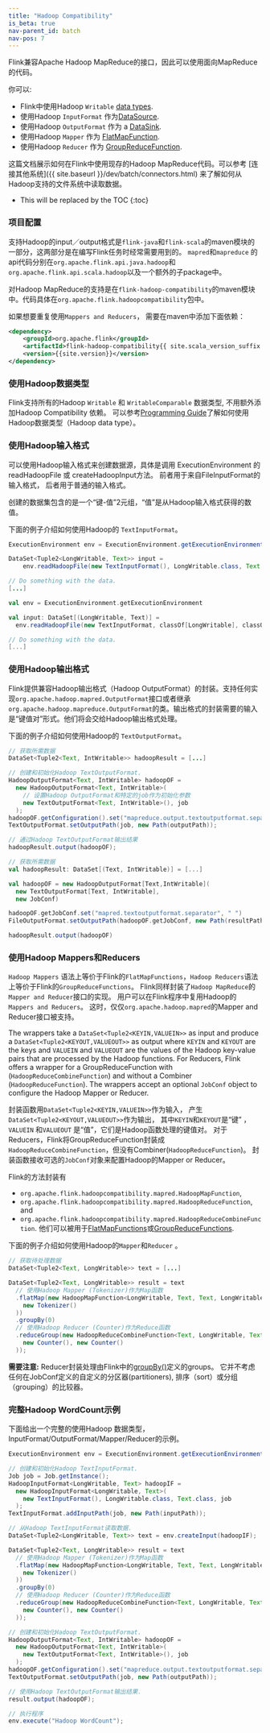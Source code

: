 ```yaml
---
title: "Hadoop Compatibility"
is_beta: true
nav-parent_id: batch
nav-pos: 7
---
```

<!--
Licensed to the Apache Software Foundation (ASF) under one
or more contributor license agreements.  See the NOTICE file
distributed with this work for additional information
regarding copyright ownership.  The ASF licenses this file
to you under the Apache License, Version 2.0 (the
"License"); you may not use this file except in compliance
with the License.  You may obtain a copy of the License at

  http://www.apache.org/licenses/LICENSE-2.0

Unless required by applicable law or agreed to in writing,
software distributed under the License is distributed on an
"AS IS" BASIS, WITHOUT WARRANTIES OR CONDITIONS OF ANY
KIND, either express or implied.  See the License for the
specific language governing permissions and limitations
under the License.
-->

Flink兼容Apache Hadoop MapReduce的接口，因此可以使用面向MapReduce的代码。

你可以:

- Flink中使用Hadoop `Writable` [data types](index.html#data-types).
- 使用Hadoop `InputFormat` 作为[DataSource](index.html#data-sources).
- 使用Hadoop `OutputFormat` 作为 a [DataSink](index.html#data-sinks).
- 使用Hadoop `Mapper` 作为 [FlatMapFunction](dataset_transformations.html#flatmap).
- 使用Hadoop `Reducer` 作为 [GroupReduceFunction](dataset_transformations.html#groupreduce-on-grouped-dataset).

这篇文档展示如何在Flink中使用现存的Hadoop MapReduce代码。可以参考
[连接其他系统]({{ site.baseurl }}/dev/batch/connectors.html) 来了解如何从Hadoop支持的文件系统中读取数据。

* This will be replaced by the TOC
{:toc}

### 项目配置

支持Hadoop的input／output格式是`flink-java`和`flink-scala`的maven模块的一部分，这两部分是在编写Flink任务时经常需要用到的。 `mapred`和`mapreduce` 的api代码分别在`org.apache.flink.api.java.hadoop`和`org.apache.flink.api.scala.hadoop`以及一个额外的子package中。

对Hadoop MapReduce的支持是在`flink-hadoop-compatibility`的maven模块中。代码具体在`org.apache.flink.hadoopcompatibility`包中。

如果想要重复使用`Mappers and Reducers`， 需要在maven中添加下面依赖：

~~~xml
<dependency>
	<groupId>org.apache.flink</groupId>
	<artifactId>flink-hadoop-compatibility{{ site.scala_version_suffix }}</artifactId>
	<version>{{site.version}}</version>
</dependency>
~~~

### 使用Hadoop数据类型

Flink支持所有的Hadoop `Writable` 和 `WritableComparable` 数据类型, 不用额外添加Hadoop Compatibility 依赖。 可以参考[Programming Guide](index.html#data-types)了解如何使用Hadoop数据类型（Hadoop data type）。

### 使用Hadoop输入格式

可以使用Hadoop输入格式来创建数据源，具体是调用 ExecutionEnvironment 的 readHadoopFile 或 createHadoopInput方法。 前者用于来自FileInputFormat的输入格式， 后者用于普通的输入格式。

创建的数据集包含的是一个“键-值”2元组，“值”是从Hadoop输入格式获得的数值。

下面的例子介绍如何使用Hadoop的 `TextInputFormat`。

<div class="codetabs" markdown="1">
<div data-lang="java" markdown="1">

~~~java
ExecutionEnvironment env = ExecutionEnvironment.getExecutionEnvironment();

DataSet<Tuple2<LongWritable, Text>> input =
    env.readHadoopFile(new TextInputFormat(), LongWritable.class, Text.class, textPath);

// Do something with the data.
[...]
~~~

</div>
<div data-lang="scala" markdown="1">

~~~scala
val env = ExecutionEnvironment.getExecutionEnvironment

val input: DataSet[(LongWritable, Text)] =
  env.readHadoopFile(new TextInputFormat, classOf[LongWritable], classOf[Text], textPath)

// Do something with the data.
[...]
~~~

</div>

</div>

### 使用Hadoop输出格式

Flink提供兼容Hadoop输出格式（Hadoop OutputFormat）的封装。支持任何实现`org.apache.hadoop.mapred.OutputFormat`接口或者继承`org.apache.hadoop.mapreduce.OutputFormat`的类。输出格式的封装需要的输入是“键值对”形式。他们将会交给Hadoop输出格式处理。

下面的例子介绍如何使用Hadoop的 `TextOutputFormat`。

<div class="codetabs" markdown="1">
<div data-lang="java" markdown="1">

~~~java
// 获取所需数据
DataSet<Tuple2<Text, IntWritable>> hadoopResult = [...]

// 创建和初始化Hadoop TextOutputFormat.
HadoopOutputFormat<Text, IntWritable> hadoopOF =
  new HadoopOutputFormat<Text, IntWritable>(
    // 设置Hadoop OutputFormat和特定的job作为初始化参数
    new TextOutputFormat<Text, IntWritable>(), job
  );
hadoopOF.getConfiguration().set("mapreduce.output.textoutputformat.separator", " ");
TextOutputFormat.setOutputPath(job, new Path(outputPath));

// 通过Hadoop TextOutputFormat输出结果
hadoopResult.output(hadoopOF);
~~~

</div>
<div data-lang="scala" markdown="1">

~~~scala
// 获取所需数据
val hadoopResult: DataSet[(Text, IntWritable)] = [...]

val hadoopOF = new HadoopOutputFormat[Text,IntWritable](
  new TextOutputFormat[Text, IntWritable],
  new JobConf)

hadoopOF.getJobConf.set("mapred.textoutputformat.separator", " ")
FileOutputFormat.setOutputPath(hadoopOF.getJobConf, new Path(resultPath))

hadoopResult.output(hadoopOF)


~~~

</div>

</div>

### 使用Hadoop Mappers和Reducers 

`Hadoop Mappers` 语法上等价于Flink的`FlatMapFunctions`，`Hadoop Reducers`语法上等价于Flink的`GroupReduceFunctions`。 Flink同样封装了`Hadoop MapReduce`的`Mapper and Reducer`接口的实现。 用户可以在Flink程序中复用Hadoop的`Mappers and Reducers`。 这时，仅仅`org.apache.hadoop.mapred`的Mapper and Reducer接口被支持。

The wrappers take a `DataSet<Tuple2<KEYIN,VALUEIN>>` as input and produce a `DataSet<Tuple2<KEYOUT,VALUEOUT>>` as output where `KEYIN` and `KEYOUT` are the keys and `VALUEIN` and `VALUEOUT` are the values of the Hadoop key-value pairs that are processed by the Hadoop functions. For Reducers, Flink offers a wrapper for a GroupReduceFunction with (`HadoopReduceCombineFunction`) and without a Combiner (`HadoopReduceFunction`). The wrappers accept an optional `JobConf` object to configure the Hadoop Mapper or Reducer.

封装函数用`DataSet<Tuple2<KEYIN,VALUEIN>>`作为输入， 产生`DataSet<Tuple2<KEYOUT,VALUEOUT>>`作为输出， 其中`KEYIN`和`KEYOUT`是“键” ，`VALUEIN` 和`VALUEOUT` 是“值”，它们是Hadoop函数处理的键值对。 对于Reducers，Flink将GroupReduceFunction封装成`HadoopReduceCombineFunction`，但没有Combiner(`HadoopReduceFunction`)。 封装函数接收可选的`JobConf`对象来配置Hadoop的Mapper or Reducer。

Flink的方法封装有

- `org.apache.flink.hadoopcompatibility.mapred.HadoopMapFunction`,
- `org.apache.flink.hadoopcompatibility.mapred.HadoopReduceFunction`, and
- `org.apache.flink.hadoopcompatibility.mapred.HadoopReduceCombineFunction`.
他们可以被用于[FlatMapFunctions](dataset_transformations.html#flatmap)或[GroupReduceFunctions](dataset_transformations.html#groupreduce-on-grouped-dataset).

下面的例子介绍如何使用Hadoop的`Mapper`和`Reducer` 。

~~~java
// 获取待处理数据
DataSet<Tuple2<Text, LongWritable>> text = [...]

DataSet<Tuple2<Text, LongWritable>> result = text
  // 使用Hadoop Mapper (Tokenizer)作为Map函数
  .flatMap(new HadoopMapFunction<LongWritable, Text, Text, LongWritable>(
    new Tokenizer()
  ))
  .groupBy(0)
  // 使用Hadoop Reducer (Counter)作为Reduce函数
  .reduceGroup(new HadoopReduceCombineFunction<Text, LongWritable, Text, LongWritable>(
    new Counter(), new Counter()
  ));
~~~

**需要注意:** Reducer封装处理由Flink中的[groupBy()](dataset_transformations.html#transformations-on-grouped-dataset)定义的groups。 它并不考虑任何在JobConf定义的自定义的分区器(partitioners), 排序（sort）或分组（grouping）的比较器。

### 完整Hadoop WordCount示例

下面给出一个完整的使用Hadoop 数据类型， InputFormat/OutputFormat/Mapper/Reducer的示例。

~~~java
ExecutionEnvironment env = ExecutionEnvironment.getExecutionEnvironment();

// 创建和初始化Hadoop TextInputFormat.
Job job = Job.getInstance();
HadoopInputFormat<LongWritable, Text> hadoopIF =
  new HadoopInputFormat<LongWritable, Text>(
    new TextInputFormat(), LongWritable.class, Text.class, job
  );
TextInputFormat.addInputPath(job, new Path(inputPath));

// 从Hadoop TextInputFormat读取数据.
DataSet<Tuple2<LongWritable, Text>> text = env.createInput(hadoopIF);

DataSet<Tuple2<Text, LongWritable>> result = text
  // 使用Hadoop Mapper (Tokenizer)作为Map函数
  .flatMap(new HadoopMapFunction<LongWritable, Text, Text, LongWritable>(
    new Tokenizer()
  ))
  .groupBy(0)
  // 使用Hadoop Reducer (Counter)作为Reduce函数
  .reduceGroup(new HadoopReduceCombineFunction<Text, LongWritable, Text, LongWritable>(
    new Counter(), new Counter()
  ));

// 创建和初始化Hadoop TextOutputFormat.
HadoopOutputFormat<Text, IntWritable> hadoopOF =
  new HadoopOutputFormat<Text, IntWritable>(
    new TextOutputFormat<Text, IntWritable>(), job
  );
hadoopOF.getConfiguration().set("mapreduce.output.textoutputformat.separator", " ");
TextOutputFormat.setOutputPath(job, new Path(outputPath));

// 使用Hadoop TextOutputFormat输出结果.
result.output(hadoopOF);

// 执行程序
env.execute("Hadoop WordCount");
~~~
